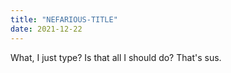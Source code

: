 ```yaml
---
title: "NEFARIOUS-TITLE"
date: 2021-12-22
---
```


What, I just type? Is that all I should do? That's sus.
